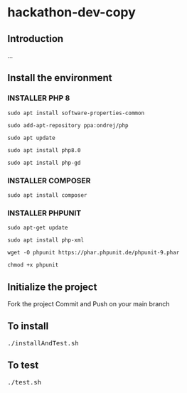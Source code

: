 # hackathon-dev-copy

## Introduction

...

## Install the environment

### INSTALLER PHP 8

` sudo apt install software-properties-common `

` sudo add-apt-repository ppa:ondrej/php `

` sudo apt update `

` sudo apt install php8.0 `

` sudo apt install php-gd `

### INSTALLER COMPOSER

` sudo apt install composer `

### INSTALLER PHPUNIT

` sudo apt-get update `

` sudo apt install php-xml `

` wget -O phpunit https://phar.phpunit.de/phpunit-9.phar `

` chmod +x phpunit `

## Initialize the project

Fork the project
Commit and Push on your main branch

## To install
<pre>
./installAndTest.sh
</pre>

## To test
<pre>
./test.sh
</pre>
